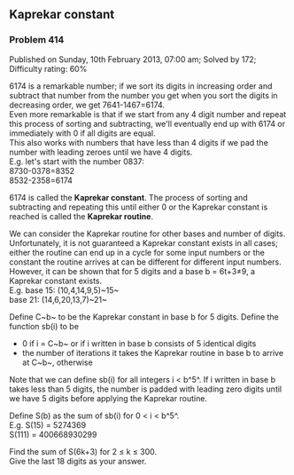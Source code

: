 Kaprekar constant
-----------------

### Problem 414

Published on Sunday, 10th February 2013, 07:00 am; Solved by 172;
Difficulty rating: 60%

6174 is a remarkable number; if we sort its digits in increasing order
and subtract that number from the number you get when you sort the
digits in decreasing order, we get 7641-1467=6174.\
 Even more remarkable is that if we start from any 4 digit number and
repeat this process of sorting and subtracting, we'll eventually end up
with 6174 or immediately with 0 if all digits are equal.\
 This also works with numbers that have less than 4 digits if we pad the
number with leading zeroes until we have 4 digits.\
 E.g. let's start with the number 0837:\
 8730-0378=8352\
 8532-2358=6174

6174 is called the **Kaprekar constant**. The process of sorting and
subtracting and repeating this until either 0 or the Kaprekar constant
is reached is called the **Kaprekar routine**.

We can consider the Kaprekar routine for other bases and number of
digits.\
 Unfortunately, it is not guaranteed a Kaprekar constant exists in all
cases; either the routine can end up in a cycle for some input numbers
or the constant the routine arrives at can be different for different
input numbers.\
 However, it can be shown that for 5 digits and a base b = 6t+3≠9, a
Kaprekar constant exists.\
 E.g. base 15: (10,4,14,9,5)~15~\
 base 21: (14,6,20,13,7)~21~

Define C~b~ to be the Kaprekar constant in base b for 5 digits. Define
the function sb(i) to be

-   0 if i = C~b~ or if i written in base b consists of 5 identical
    digits
-   the number of iterations it takes the Kaprekar routine in base b to
    arrive at C~b~, otherwise

Note that we can define sb(i) for all integers i \< b^5^. If i written
in base b takes less than 5 digits, the number is padded with leading
zero digits until we have 5 digits before applying the Kaprekar routine.

Define S(b) as the sum of sb(i) for 0 \< i \< b^5^.\
 E.g. S(15) = 5274369\
 S(111) = 400668930299

Find the sum of S(6k+3) for 2 ≤ k ≤ 300.\
 Give the last 18 digits as your answer.
